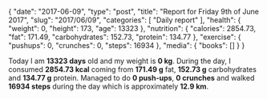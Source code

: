 {
    "date": "2017-06-09",
    "type": "post",
    "title": "Report for Friday 9th of June 2017",
    "slug": "2017\/06\/09",
    "categories": [
        "Daily report"
    ],
    "health": {
        "weight": 0,
        "height": 173,
        "age": 13323
    },
    "nutrition": {
        "calories": 2854.73,
        "fat": 171.49,
        "carbohydrates": 152.73,
        "protein": 134.77
    },
    "exercise": {
        "pushups": 0,
        "crunches": 0,
        "steps": 16934
    },
    "media": {
        "books": []
    }
}

Today I am <strong>13323 days</strong> old and my weight is <strong>0 kg</strong>. During the day, I consumed <strong>2854.73 kcal</strong> coming from <strong>171.49 g</strong> fat, <strong>152.73 g</strong> carbohydrates and <strong>134.77 g</strong> protein. Managed to do <strong>0 push-ups</strong>, <strong>0 crunches</strong> and walked <strong>16934 steps</strong> during the day which is approximately <strong>12.9 km</strong>.